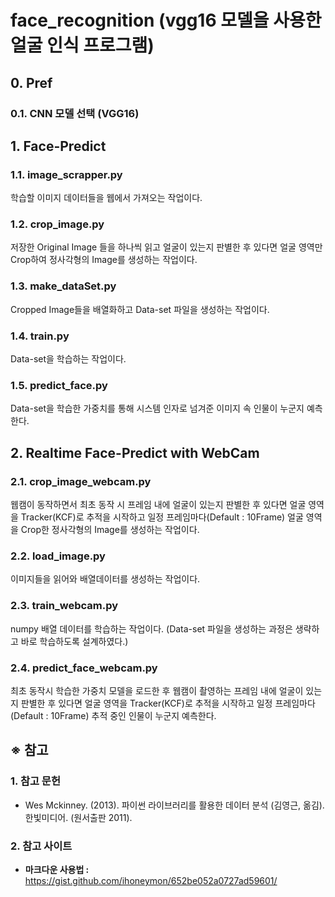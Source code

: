 # face_recognition (vgg16 모델을 사용한 얼굴 인식 프로그램)

## 0. Pref

### 0.1. CNN 모델 선택 (VGG16)



## 1. Face-Predict

### 1.1. image_scrapper.py
학습할 이미지 데이터들을 웹에서 가져오는 작업이다.

### 1.2. crop_image.py
저장한 Original Image 들을 하나씩 읽고 얼굴이 있는지 판별한 후 있다면 얼굴 영역만 Crop하여 정사각형의 Image를 생성하는 작업이다.

### 1.3. make_dataSet.py
Cropped Image들을 배열화하고 Data-set 파일을 생성하는 작업이다.

### 1.4. train.py
Data-set을 학습하는 작업이다.

### 1.5. predict_face.py
Data-set을 학습한 가중치를 통해 시스템 인자로 넘겨준 이미지 속 인물이 누군지 예측한다.

## 2. Realtime Face-Predict with WebCam

### 2.1. crop_image_webcam.py
웹캠이 동작하면서 최초 동작 시 프레임 내에 얼굴이 있는지 판별한 후 있다면 얼굴 영역을 Tracker(KCF)로 추적을 시작하고 일정 프레임마다(Default : 10Frame) 얼굴 영역을 Crop한 정사각형의 Image를 생성하는 작업이다.

### 2.2. load_image.py
이미지들을 읽어와 배열데이터를 생성하는 작업이다.

### 2.3. train_webcam.py
numpy 배열 데이터를 학습하는 작업이다. (Data-set 파일을 생성하는 과정은 생략하고 바로 학습하도록 설계하였다.)

### 2.4. predict_face_webcam.py
최초 동작시 학습한 가중치 모델을 로드한 후 웹캠이 촬영하는 프레임 내에 얼굴이 있는지 판별한 후 있다면 얼굴 영역을 Tracker(KCF)로 추적을 시작하고 일정 프레임마다(Default : 10Frame) 추적 중인 인물이 누군지 예측한다.

## ※ 참고
### 1. 참고 문헌
  - Wes Mckinney. (2013). 파이썬 라이브러리를 활용한 데이터 분석 (김영근, 옮김). 한빛미디어. (원서출판 2011).
### 2. 참고 사이트
  - __마크다운 사용법 :__ <https://gist.github.com/ihoneymon/652be052a0727ad59601/>

